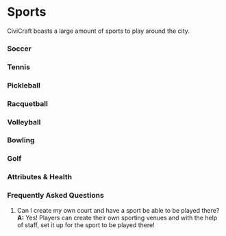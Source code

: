 # Sports

CiviCraft boasts a large amount of sports to play around the city.

### Soccer
### Tennis
### Pickleball
### Racquetball
### Volleyball
### Bowling
### Golf
### Attributes & Health
### Frequently Asked Questions
1. Can I create my own court and have a sport be able to be played there?
**A:** Yes! Players can create their own sporting venues and with the help of staff, set it up for the sport to be played there!